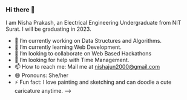 ### Hi there 👋
I am Nisha Prakash, an Electrical Engineering Undergraduate from NIT Surat. I will be graduating in 2023.

- 🔭 I’m currently working on Data Structures and Algorithms.
- 🌱 I’m currently learning Web Development.
- 👯 I’m looking to collaborate on Web Based Hackathons
- 🤔 I’m looking for help with Time Management.
- 📫 How to reach me: Mail me at nishajun2000@gmail.com
- 😄 Pronouns: She/her
- ⚡ Fun fact: I love painting and sketching and can doodle a cute caricature anytime.
-->
